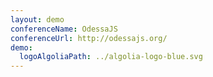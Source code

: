 ```yaml
---
layout: demo
conferenceName: OdessaJS
conferenceUrl: http://odessajs.org/
demo:
  logoAlgoliaPath: ../algolia-logo-blue.svg
---
```

